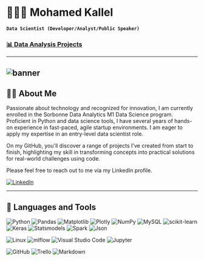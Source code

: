 # 🧑🏻‍💻 Mohamed Kallel

**`Data Scientist (Developer/Analyst/Public Speaker)`**

### [📊 Data Analysis Projects](https://github.com/stars/Medkallel/lists/data-analysis-projects)

---
![banner](https://media.licdn.com/dms/image/v2/D4E16AQFhfYTt2J33vQ/profile-displaybackgroundimage-shrink_350_1400/profile-displaybackgroundimage-shrink_350_1400/0/1719355791564?e=1730937600&v=beta&t=Ikfi5iZD9J03o1ur5GOdH8SLMyvVzjZnd9U6ZqS5SPU)
---
## 👨‍💻 About Me
Passionate about technology and recognized for innovation, I am currently enrolled in the Sorbonne Data Analytics M1 Data Science program.
 Proficient in Python and data science tools, I have several years of hands-on experience in fast-paced, agile startup environments.
 I am eager to apply my expertise in an entry-level data scientist role.

On my GitHub, you'll discover a range of projects I've created from start to finish, highlighting my skill in transforming concepts into practical solutions for real-world challenges using code.

Please feel free to reach out to me via my LinkedIn profile.

[![LinkedIn](https://img.shields.io/badge/linkedin-%230077B5.svg?style=for-the-badge&logo=linkedin&logoColor=white)](https://www.linkedin.com/in/mohamed-kallel/)




---
## 🧰 Languages and Tools 

<!--Programming languages-->
![Python](https://img.shields.io/badge/python-3670A0?style=for-the-badge&logo=python&logoColor=ffffff) ![Pandas](https://img.shields.io/badge/pandas-%23150458.svg?style=for-the-badge&logo=pandas&logoColor=white) ![Matplotlib](https://img.shields.io/badge/Matplotlib-%23ffffff.svg?style=for-the-badge&logo=Matplotlib&logoColor=black) ![Plotly](https://img.shields.io/badge/Plotly-%233F4F75.svg?style=for-the-badge&logo=plotly&logoColor=white) ![NumPy](https://img.shields.io/badge/numpy-%23013243.svg?style=for-the-badge&logo=numpy&logoColor=white) ![MySQL](https://img.shields.io/badge/mysql-4479A1.svg?style=for-the-badge&logo=mysql&logoColor=white) ![scikit-learn](https://img.shields.io/badge/scikit--learn-%23F7931E.svg?style=for-the-badge&logo=scikit-learn&logoColor=white) ![Keras](https://img.shields.io/badge/Keras-%23D00000.svg?style=for-the-badge&logo=Keras&logoColor=white) ![Statsmodels](https://img.shields.io/badge/statsmodels-4051b5?style=for-the-badge&logo=statista) ![Spark](https://img.shields.io/badge/Apache%20Spark-E25A1C.svg?style=for-the-badge&logo=Apache-Spark&logoColor=white) ![Json](https://img.shields.io/badge/JSON-000000.svg?style=for-the-badge&logo=JSON&logoColor=white)


![Linux](https://img.shields.io/badge/Linux-FCC624?style=for-the-badge&logo=linux&logoColor=black) ![mlflow](https://img.shields.io/badge/mlflow-%23d9ead3.svg?style=for-the-badge&logo=numpy&logoColor=blue) ![Visual Studio Code](https://img.shields.io/badge/VSCode-0078d7.svg?style=for-the-badge&logo=visual-studio-code&logoColor=white) ![Jupyter](https://img.shields.io/badge/Jupyter-F37626.svg?style=for-the-badge&logo=Jupyter&logoColor=white)

![GitHub](https://img.shields.io/badge/github-%23121011.svg?style=for-the-badge&logo=github&logoColor=white) ![Trello](https://img.shields.io/badge/Trello-%23026AA7.svg?style=for-the-badge&logo=Trello&logoColor=white) ![Markdown](https://img.shields.io/badge/markdown-%23000000.svg?style=for-the-badge&logo=markdown&logoColor=white)

